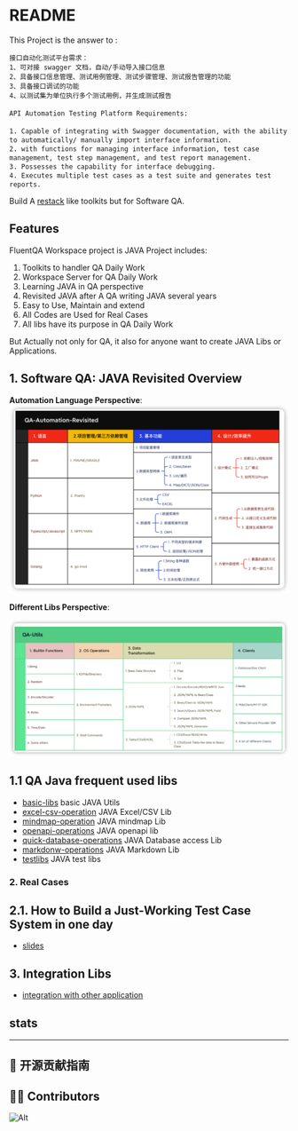 # README

This Project is the answer to :

```
接口自动化测试平台需求：
1、可对接 swagger 文档，自动/手动导入接口信息
2、具备接口信息管理、测试用例管理、测试步骤管理、测试报告管理的功能
3、具备接口调试的功能
4、以测试集为单位执行多个测试用例，并生成测试报告

API Automation Testing Platform Requirements:

1. Capable of integrating with Swagger documentation, with the ability to automatically/ manually import interface information.
2. with functions for managing interface information, test case management, test step management, and test report management.
3. Possesses the capability for interface debugging.
4. Executes multiple test cases as a test suite and generates test reports.
```

Build A [restack](https://www.restack.io/) like toolkits but for Software QA.


## Features



FluentQA Workspace project is JAVA Project includes:

1. Toolkits to handler QA Daily Work
2. Workspace Server for QA Daily Work
3. Learning JAVA in QA  perspective
4. Revisited JAVA after A QA writing JAVA several years
5. Easy to Use, Maintain and extend
6. All Codes are Used for Real Cases
7. All libs have its purpose in QA Daily Work

But Actually not only for QA, it also for anyone want to create
JAVA Libs or Applications.

## 1. Software QA: JAVA Revisited Overview

**Automation Language Perspective**:
![img](qa-automation.png)

**Different Libs Perspective**:

![img](docs/1-qa-solution/overall.png)

## 1.1 QA Java frequent used libs

- [basic-libs](./components/fluent-builtin) basic JAVA Utils
- [excel-csv-operation](./components/fluent-excel) JAVA Excel/CSV Lib 
- [mindmap-operation](./components/fluent-mindmap) JAVA mindmap Lib
- [openapi-operations](./components/fluent-openapi) JAVA openapi lib
- [quick-database-operations](./components/fluent-quickdao) JAVA Database access Lib
- [markdonw-operations](./components/fluentqa-md) JAVA Markdown Lib
- [testlibs](./components/fluent-testlibs) JAVA test libs

### 2. Real Cases

## 2.1. How to Build a Just-Working Test Case System in one day

- [slides](https://fluentqa-revistied.netlify.app/present/tc-mgt-one-day/#/1)

## 3. Integration Libs

- [integration with other application](http://github.com/fluent-qa/fluent-integrations.git)

## stats

[//]: # (<p align="center">)

[//]: # (    <a target="_blank" href="https://ihub.pub/">)

[//]: # (        <img src="https://doc.ihub.pub/ihub.svg" height="150" alt="IHub">)

[//]: # (        <img src="https://doc.ihub.pub/ihub_libs.svg" height="150" alt="IHub">)

[//]: # (    </a>)

[//]: # (</p>)

---

[//]: # (<p align="center">)

[//]: # (    <a target="_blank" href="https://bestpractices.coreinfrastructure.org/projects/7036">)

[//]: # (        <img alt="CII Best Practices Level" src="https://badge.ihub.pub/cii/level/7036">)

[//]: # (    </a>)

[//]: # (    <a target="_blank" href="https://github.com/ihub-pub/libs/actions/workflows/gradle-build.yml">)

[//]: # (        <img src="https://badge.ihub.pub/github/actions/workflow/status/ihub-pub/libs/gradle-build.yml?branch=main&label=Build&logo=GitHub+Actions&logoColor=white" alt="Gradle Build"/>)

[//]: # (    </a>)

[//]: # (    <a title="Test Cases" href="https://ihub-pub.testspace.com/spaces/219233?utm_campaign=metric&utm_medium=referral&utm_source=badge">)

[//]: # (        <img alt="Space Metric" src="https://badge.ihub.pub/testspace/tests/ihub-pub/ihub-pub:libs/main?compact_message&label=Tests&logo=GitHub+Actions&logoColor=white" />)

[//]: # (    </a>)

[//]: # (    <a target="_blank" href="https://www.codefactor.io/repository/github/ihub-pub/libs">)

[//]: # (        <img src="https://badge.ihub.pub/codefactor/grade/github/ihub-pub/libs/main?color=white&label=Codefactor&labelColor=F44A6A&logo=CodeFactor&logoColor=white" alt="CodeFactor"/>)

[//]: # (    </a>)

[//]: # (    <a target="_blank" href="https://codecov.io/gh/ihub-pub/libs">)

[//]: # (        <img src="https://badge.ihub.pub/codecov/c/github/ihub-pub/libs?token=ZQ0WR3ZSWG&color=white&label=Codecov&labelColor=F01F7A&logo=Codecov&logoColor=white" alt="Codecov"/>)

[//]: # (    </a>)

[//]: # (    <a target="_blank" href="https://github.com/ihub-pub/libs">)

[//]: # (        <img src="https://badge.ihub.pub/github/stars/ihub-pub/libs?color=white&logo=GitHub&labelColor=181717&label=Stars" alt="IHubPub"/>)

[//]: # (    </a>)

[//]: # (    <a target="_blank" href="https://gitee.com/ihub-pub/libs">)

[//]: # (        <img src="https://badge.ihub.pub/badge/dynamic/json?url=https%3A%2F%2Fgitee.com%2Fapi%2Fv5%2Frepos%2Fihub-pub%2Flibs&query=%24.stargazers_count&style=flat&logo=gitee&label=stars&labelColor=c71d23&color=white&cacheSeconds=5000" alt="IHubPub"/>)

[//]: # (    </a>)

[//]: # (    <a target="_blank" href="https://gitter.im/ihub-pub/libs?utm_source=badge&utm_medium=badge&utm_campaign=pr-badge&utm_content=badge">)

[//]: # (        <img alt="Gitter" src="https://badge.ihub.pub/gitter/room/ihub-pub/libs?color=white&label=&labelColor=45AF90&logo=Gitter&logoColor=white">)

[//]: # (    </a>)

[//]: # (    <a target="_blank" href="https://javadoc.io/doc/pub.ihub.lib">)

[//]: # (        <img alt="Java Doc" src="https://javadoc.io/badge2/pub.ihub.lib/ihub-core/javadoc.svg?color=white&labelColor=8CA1AF&label=Docs&logo=readthedocs&logoColor=white">)

[//]: # (    </a>)

[//]: # (    <a target="_blank" href="https://s01.oss.sonatype.org/content/repositories/snapshots/pub/ihub/lib">)

[//]: # (        <img src="https://badge.ihub.pub/maven-metadata/v?color=white&labelColor=E33332&label=Snapshot&logo=Testing+Library&logoColor=white&metadataUrl=https%3A%2F%2Fs01.oss.sonatype.org%2Fcontent%2Frepositories%2Fsnapshots%2Fpub%2Fihub%2Flib%2Fihub-bom%2Fmaven-metadata.xml" alt="IHub Snapshot Repository"/>)

[//]: # (    </a>)

[//]: # (    <a target="_blank" href="https://mvnrepository.com/artifact/pub.ihub.lib">)

[//]: # (        <img src="https://badge.ihub.pub/maven-central/v/pub.ihub.lib/ihub-bom?color=white&labelColor=C71A36&label=Maven&logo=Apache+Maven&logoColor=white" alt="Maven Central"/>)

[//]: # (    </a>)

[//]: # (</p>)

[//]: # (组件库)

## 🧭 开源贡献指南

## 👨‍💻 Contributors

![Alt](https://repobeats.axiom.co/api/embed/97e9207fda40115a8deccefedc421fa84d02eb17.svg "Repobeats analytics image")

[//]: # ([![Contributors]&#40;https://contrib.rocks/image?repo=ihub-pub/libs&#41;]&#40;https://github.com/ihub-pub/libs/graphs/contributors "Contributors"&#41;)
